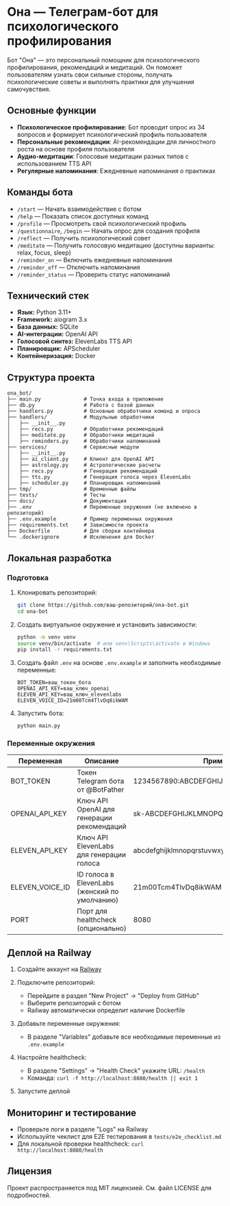 # Она — Телеграм-бот для психологического профилирования

Бот "Она" — это персональный помощник для психологического профилирования, рекомендаций и медитаций. Он поможет пользователям узнать свои сильные стороны, получать психологические советы и выполнять практики для улучшения самочувствия.

## Основные функции

- **Психологическое профилирование**: Бот проводит опрос из 34 вопросов и формирует психологический профиль пользователя
- **Персональные рекомендации**: AI-рекомендации для личностного роста на основе профиля пользователя
- **Аудио-медитации**: Голосовые медитации разных типов с использованием TTS API
- **Регулярные напоминания**: Ежедневные напоминания о практиках

## Команды бота

- `/start` — Начать взаимодействие с ботом
- `/help` — Показать список доступных команд
- `/profile` — Просмотреть свой психологический профиль
- `/questionnaire`, `/begin` — Начать опрос для создания профиля
- `/reflect` — Получить психологический совет
- `/meditate` — Получить голосовую медитацию (доступны варианты: relax, focus, sleep)
- `/reminder_on` — Включить ежедневные напоминания
- `/reminder_off` — Отключить напоминания
- `/reminder_status` — Проверить статус напоминаний

## Технический стек

- **Язык:** Python 3.11+
- **Framework:** aiogram 3.x
- **База данных:** SQLite
- **AI-интеграции:** OpenAI API
- **Голосовой синтез:** ElevenLabs TTS API
- **Планировщик:** APScheduler
- **Контейнеризация:** Docker

## Структура проекта

```
ona_bot/
├── main.py              # Точка входа в приложение
├── db.py                # Работа с базой данных
├── handlers.py          # Основные обработчики команд и опроса
├── handlers/            # Модульные обработчики
│   ├── __init__.py
│   ├── recs.py          # Обработчики рекомендаций
│   ├── meditate.py      # Обработчики медитаций
│   ├── reminders.py     # Обработчики напоминаний
├── services/            # Сервисные модули
│   ├── __init__.py
│   ├── ai_client.py     # Клиент для OpenAI API
│   ├── astrology.py     # Астрологические расчеты
│   ├── recs.py          # Генерация рекомендаций
│   ├── tts.py           # Генерация голоса через ElevenLabs
│   ├── scheduler.py     # Планировщик напоминаний
├── tmp/                 # Временные файлы
├── tests/               # Тесты
├── docs/                # Документация
├── .env                 # Переменные окружения (не включено в репозиторий)
├── .env.example         # Пример переменных окружения
├── requirements.txt     # Зависимости проекта
├── Dockerfile           # Для сборки контейнера
└── .dockerignore        # Исключения для Docker
```

## Локальная разработка

### Подготовка

1. Клонировать репозиторий:
   ```bash
   git clone https://github.com/ваш-репозиторий/ona-bot.git
   cd ona-bot
   ```

2. Создать виртуальное окружение и установить зависимости:
   ```bash
   python -m venv venv
   source venv/bin/activate  # или venv\Scripts\activate в Windows
   pip install -r requirements.txt
   ```

3. Создать файл `.env` на основе `.env.example` и заполнить необходимые переменные:
   ```
   BOT_TOKEN=ваш_токен_бота
   OPENAI_API_KEY=ваш_ключ_openai
   ELEVEN_API_KEY=ваш_ключ_elevenlabs
   ELEVEN_VOICE_ID=21m00Tcm4TlvDq8ikWAM
   ```

4. Запустить бота:
   ```bash
   python main.py
   ```

### Переменные окружения

| Переменная      | Описание                                       | Пример                                 |
|-----------------|------------------------------------------------|----------------------------------------|
| BOT_TOKEN       | Токен Telegram бота от @BotFather              | 1234567890:ABCDEFGHIJKLMNOPQRSTUVWXYZ |
| OPENAI_API_KEY  | Ключ API OpenAI для генерации рекомендаций     | sk-ABCDEFGHIJKLMNOPQRSTUVWXYZabcdefgh |
| ELEVEN_API_KEY  | Ключ API ElevenLabs для генерации голоса       | abcdefghijklmnopqrstuvwxyz123456      |
| ELEVEN_VOICE_ID | ID голоса в ElevenLabs (женский по умолчанию)  | 21m00Tcm4TlvDq8ikWAM                   |
| PORT            | Порт для healthcheck (опционально)             | 8080                                   |

## Деплой на Railway

1. Создайте аккаунт на [Railway](https://railway.app/)

2. Подключите репозиторий:
   - Перейдите в раздел "New Project" → "Deploy from GitHub"
   - Выберите репозиторий с ботом
   - Railway автоматически определит наличие Dockerfile

3. Добавьте переменные окружения:
   - В разделе "Variables" добавьте все необходимые переменные из `.env.example`

4. Настройте healthcheck:
   - В разделе "Settings" → "Health Check" укажите URL: `/health`
   - Команда: `curl -f http://localhost:8080/health || exit 1`

5. Запустите деплой

## Мониторинг и тестирование

- Проверьте логи в разделе "Logs" на Railway
- Используйте чеклист для E2E тестирования в `tests/e2e_checklist.md`
- Для локальной проверки healthcheck: `curl http://localhost:8080/health`

## Лицензия

Проект распространяется под MIT лицензией. См. файл LICENSE для подробностей. 
